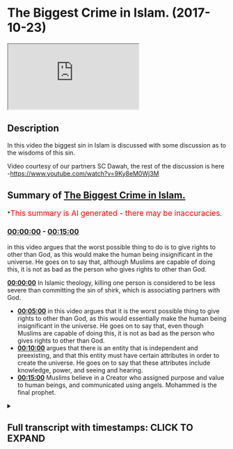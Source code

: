 # The Biggest Crime in Islam. (2017-10-23)

<iframe loading='lazy' src='https://www.youtube.com/embed/ko0eCW6Pwzs'></iframe>

## Description

In this video the biggest sin in Islam is discussed with some discussion as to the wisdoms of this sin.

Video courtesy of our partners SC Dawah, the rest of the discussion is here -https://www.youtube.com/watch?v=9Ky8eM0Wj3M

## Summary of [The Biggest Crime in Islam.](https://www.youtube.com/watch?v=ko0eCW6Pwzs)

\*<span style="color:red; font-size:125%">This summary is AI generated - there may be inaccuracies</span>.

### [00:00:00](https://www.youtube.com/watch?v=ko0eCW6Pwzs\&t=0) - [00:15:00](https://www.youtube.com/watch?v=ko0eCW6Pwzs\&t=900)

in this video argues that the worst possible thing to do is to give rights to other than God, as this would make the human being insignificant in the universe. He goes on to say that, although Muslims are capable of doing this, it is not as bad as the person who gives rights to other than God.

**[00:00:00](https://www.youtube.com/watch?v=ko0eCW6Pwzs\&t=0)** In Islamic theology, killing one person is considered to be less severe than committing the sin of shirk, which is associating partners with God.

*   **[00:05:00](https://www.youtube.com/watch?v=ko0eCW6Pwzs\&t=300)** in this video argues that it is the worst possible thing to give rights to other than God, as this would essentially make the human being insignificant in the universe. He goes on to say that, even though Muslims are capable of doing this, it is not as bad as the person who gives rights to other than God.
*   **[00:10:00](https://www.youtube.com/watch?v=ko0eCW6Pwzs\&t=600)** argues that there is an entity that is independent and preexisting, and that this entity must have certain attributes in order to create the universe. He goes on to say that these attributes include knowledge, power, and seeing and hearing.
*   **[00:15:00](https://www.youtube.com/watch?v=ko0eCW6Pwzs\&t=900)** Muslims believe in a Creator who assigned purpose and value to human beings, and communicated using angels. Mohammed is the final prophet.

<details><summary><h2>Full transcript with timestamps: CLICK TO EXPAND</h2></summary>

[0:00:00](https://youtu.be/ko0eCW6Pwzs?t=0) and I'll explain it I want to see your\
[0:00:02](https://youtu.be/ko0eCW6Pwzs?t=2) reaction okay from our perspective we\
[0:00:07](https://youtu.be/ko0eCW6Pwzs?t=7) were talking about value and we talked\
[0:00:09](https://youtu.be/ko0eCW6Pwzs?t=9) about more relativity and on atheism and\
[0:00:11](https://youtu.be/ko0eCW6Pwzs?t=11) naturalism how actually everything is\
[0:00:12](https://youtu.be/ko0eCW6Pwzs?t=12) relative and this is the this is the\
[0:00:14](https://youtu.be/ko0eCW6Pwzs?t=14) prevailing philosophical position of\
[0:00:18](https://youtu.be/ko0eCW6Pwzs?t=18) most post enlightenment post modernist\
[0:00:21](https://youtu.be/ko0eCW6Pwzs?t=21) philosophers like Nietzsche and Bertrand\
[0:00:24](https://youtu.be/ko0eCW6Pwzs?t=24) Russell and you know Jacques Derrida and\
[0:00:26](https://youtu.be/ko0eCW6Pwzs?t=26) others yeah we'll come back a little bit\
[0:00:29](https://youtu.be/ko0eCW6Pwzs?t=29) so in other words more relativity to\
[0:00:32](https://youtu.be/ko0eCW6Pwzs?t=32) suggest that you make your morality\
[0:00:33](https://youtu.be/ko0eCW6Pwzs?t=33) right you have you make your own purpose\
[0:00:35](https://youtu.be/ko0eCW6Pwzs?t=35) you make your morality with morality\
[0:00:36](https://youtu.be/ko0eCW6Pwzs?t=36) from an Islamic perspective we say that\
[0:00:40](https://youtu.be/ko0eCW6Pwzs?t=40) obviously God you know the old knowing\
[0:00:42](https://youtu.be/ko0eCW6Pwzs?t=42) feel powerful the all-wise he is the one\
[0:00:45](https://youtu.be/ko0eCW6Pwzs?t=45) who sets the standards he's the one who\
[0:00:47](https://youtu.be/ko0eCW6Pwzs?t=47) makes the morals for us the the most the\
[0:00:51](https://youtu.be/ko0eCW6Pwzs?t=51) most the worst sin the worst thing to do\
[0:00:56](https://youtu.be/ko0eCW6Pwzs?t=56) what's the murder wait what's going on\
[0:01:00](https://youtu.be/ko0eCW6Pwzs?t=60) worse than murder is this thing called\
[0:01:04](https://youtu.be/ko0eCW6Pwzs?t=64) \[ \_\_ ] and I'll tell you what it means\
[0:01:05](https://youtu.be/ko0eCW6Pwzs?t=65) shirk is the association of partners\
[0:01:08](https://youtu.be/ko0eCW6Pwzs?t=68) with God before I I want to say so I\
[0:01:11](https://youtu.be/ko0eCW6Pwzs?t=71) wanna make you a controversial statement\
[0:01:12](https://youtu.be/ko0eCW6Pwzs?t=72) first yeah I'm gonna make a\
[0:01:14](https://youtu.be/ko0eCW6Pwzs?t=74) controversial statement a ridiculous\
[0:01:15](https://youtu.be/ko0eCW6Pwzs?t=75) statement and then I'm gonna explain\
[0:01:17](https://youtu.be/ko0eCW6Pwzs?t=77) this table let's suppose that this is on\
[0:01:21](https://youtu.be/ko0eCW6Pwzs?t=81) Islamic theology yeah you come out from\
[0:01:23](https://youtu.be/ko0eCW6Pwzs?t=83) planet earth and there was this\
[0:01:25](https://youtu.be/ko0eCW6Pwzs?t=85) imaginary button yes but you're a Muslim\
[0:01:28](https://youtu.be/ko0eCW6Pwzs?t=88) so you pretend you're a Muslim is the\
[0:01:30](https://youtu.be/ko0eCW6Pwzs?t=90) imaginary button you press it the whole\
[0:01:32](https://youtu.be/ko0eCW6Pwzs?t=92) earth blows up and destroyed\
[0:01:36](https://youtu.be/ko0eCW6Pwzs?t=96) it's not a great button time right let's\
[0:01:39](https://youtu.be/ko0eCW6Pwzs?t=99) pretend that button exists you go now\
[0:01:41](https://youtu.be/ko0eCW6Pwzs?t=101) you're on the moon on Mars you go there\
[0:01:43](https://youtu.be/ko0eCW6Pwzs?t=103) button crazy button press the button\
[0:01:46](https://youtu.be/ko0eCW6Pwzs?t=106) everyone blows up you think that's the\
[0:01:49](https://youtu.be/ko0eCW6Pwzs?t=109) worst thing you can do to human beings\
[0:01:52](https://youtu.be/ko0eCW6Pwzs?t=112) and it is I mean from his own\
[0:01:53](https://youtu.be/ko0eCW6Pwzs?t=113) perspective killing one person is like\
[0:01:55](https://youtu.be/ko0eCW6Pwzs?t=115) killing the whole of humanity right it\
[0:01:57](https://youtu.be/ko0eCW6Pwzs?t=117) says in the Quran chapter 5 verse 32\
[0:01:59](https://youtu.be/ko0eCW6Pwzs?t=119) that killing one person's like killing\
[0:02:00](https://youtu.be/ko0eCW6Pwzs?t=120) the whole of humanity so killing murder\
[0:02:02](https://youtu.be/ko0eCW6Pwzs?t=122) is one of the high sins in Islam it's\
[0:02:04](https://youtu.be/ko0eCW6Pwzs?t=124) not like we don't appreciate murder we\
[0:02:06](https://youtu.be/ko0eCW6Pwzs?t=126) do appreciate it well the ridiculous\
[0:02:08](https://youtu.be/ko0eCW6Pwzs?t=128) statement I wanted to make to you as as\
[0:02:10](https://youtu.be/ko0eCW6Pwzs?t=130) follows do you know that button that you\
[0:02:13](https://youtu.be/ko0eCW6Pwzs?t=133) press in the murderer and all that stuff\
[0:02:14](https://youtu.be/ko0eCW6Pwzs?t=134) if someone had pressed that button and\
[0:02:17](https://youtu.be/ko0eCW6Pwzs?t=137) killed everyone and he was a Muslim it's\
[0:02:20](https://youtu.be/ko0eCW6Pwzs?t=140) less severe then doing this thing called\
[0:02:24](https://youtu.be/ko0eCW6Pwzs?t=144) \[ \_\_ ] it's less severe very severe very\
[0:02:28](https://youtu.be/ko0eCW6Pwzs?t=148) very severe no doubt but it's less\
[0:02:30](https://youtu.be/ko0eCW6Pwzs?t=150) severe than doing this think oh \[ \_\_ ]\
[0:02:31](https://youtu.be/ko0eCW6Pwzs?t=151) what is \[ \_\_ ] then the question I mean\
[0:02:35](https://youtu.be/ko0eCW6Pwzs?t=155) why should what is what is this thing\
[0:02:38](https://youtu.be/ko0eCW6Pwzs?t=158) that you're so gay you press that button\
[0:02:40](https://youtu.be/ko0eCW6Pwzs?t=160) what is it ok I'll tell you \[ \_\_ ]\
[0:02:47](https://youtu.be/ko0eCW6Pwzs?t=167) is when you give the rights we believe\
[0:02:49](https://youtu.be/ko0eCW6Pwzs?t=169) in God God the creator of the University\
[0:02:51](https://youtu.be/ko0eCW6Pwzs?t=171) their heavens and earth everything em\
[0:02:53](https://youtu.be/ko0eCW6Pwzs?t=173) they maintain at the sustaining cetera\
[0:02:56](https://youtu.be/ko0eCW6Pwzs?t=176) shift is when you give the rights of God\
[0:02:59](https://youtu.be/ko0eCW6Pwzs?t=179) to other god that's basically what are\
[0:03:02](https://youtu.be/ko0eCW6Pwzs?t=182) the rights of God the rights of God from\
[0:03:04](https://youtu.be/ko0eCW6Pwzs?t=184) the Islamic perspective are as follows\
[0:03:07](https://youtu.be/ko0eCW6Pwzs?t=187) first and foremost the attributes of God\
[0:03:09](https://youtu.be/ko0eCW6Pwzs?t=189) is as we know is all powerful all strong\
[0:03:12](https://youtu.be/ko0eCW6Pwzs?t=192) all-knowing etc I'll come to that I'll\
[0:03:19](https://youtu.be/ko0eCW6Pwzs?t=199) come to that can we can we put that into\
[0:03:21](https://youtu.be/ko0eCW6Pwzs?t=201) a locker a footnote yeah all right\
[0:03:23](https://youtu.be/ko0eCW6Pwzs?t=203) how can how is a good question I'll put\
[0:03:25](https://youtu.be/ko0eCW6Pwzs?t=205) that so footnote please remind me of it\
[0:03:28](https://youtu.be/ko0eCW6Pwzs?t=208) but let's presuppose he is all these\
[0:03:30](https://youtu.be/ko0eCW6Pwzs?t=210) things he's all-knowing all-powerful all\
[0:03:33](https://youtu.be/ko0eCW6Pwzs?t=213) everything yeah well powerful all loving\
[0:03:35](https://youtu.be/ko0eCW6Pwzs?t=215) all merciful most merciful except rap\
[0:03:38](https://youtu.be/ko0eCW6Pwzs?t=218) not what everything yes sir we have an\
[0:03:41](https://youtu.be/ko0eCW6Pwzs?t=221) exaggeration one of those things that\
[0:03:42](https://youtu.be/ko0eCW6Pwzs?t=222) just said most merciful most powerful\
[0:03:45](https://youtu.be/ko0eCW6Pwzs?t=225) most wise etc yeah now yeah omnipotent\
[0:03:50](https://youtu.be/ko0eCW6Pwzs?t=230) is all-powerful really yeah I'm Liberty\
[0:03:52](https://youtu.be/ko0eCW6Pwzs?t=232) means all-powerful okay omni-benevolent\
[0:03:55](https://youtu.be/ko0eCW6Pwzs?t=235) whatever okay the question would be this\
[0:03:59](https://youtu.be/ko0eCW6Pwzs?t=239) and I want you to remember that question\
[0:04:02](https://youtu.be/ko0eCW6Pwzs?t=242) I asked you before what makes the\
[0:04:04](https://youtu.be/ko0eCW6Pwzs?t=244) difference between a tree and a human\
[0:04:06](https://youtu.be/ko0eCW6Pwzs?t=246) being so why is it that if I cut down\
[0:04:07](https://youtu.be/ko0eCW6Pwzs?t=247) the tree now most of humanity would say\
[0:04:09](https://youtu.be/ko0eCW6Pwzs?t=249) that that's less of a crime than cutting\
[0:04:11](https://youtu.be/ko0eCW6Pwzs?t=251) a human being into two the reason why\
[0:04:14](https://youtu.be/ko0eCW6Pwzs?t=254) your subjective reasoning which I didn't\
[0:04:15](https://youtu.be/ko0eCW6Pwzs?t=255) disagree with yeah I agreed with it\
[0:04:17](https://youtu.be/ko0eCW6Pwzs?t=257) completely was that the tree has the\
[0:04:19](https://youtu.be/ko0eCW6Pwzs?t=259) intrinsic values yeah that that tree has\
[0:04:23](https://youtu.be/ko0eCW6Pwzs?t=263) are less superior than the intrinsic\
[0:04:26](https://youtu.be/ko0eCW6Pwzs?t=266) value that the human being has the human\
[0:04:28](https://youtu.be/ko0eCW6Pwzs?t=268) being has a higher level of attributes\
[0:04:32](https://youtu.be/ko0eCW6Pwzs?t=272) or the character and the character of\
[0:04:33](https://youtu.be/ko0eCW6Pwzs?t=273) the human being are superior to the tree\
[0:04:36](https://youtu.be/ko0eCW6Pwzs?t=276) therefore the human being has been\
[0:04:37](https://youtu.be/ko0eCW6Pwzs?t=277) allotted assigned more value by other\
[0:04:41](https://youtu.be/ko0eCW6Pwzs?t=281) human beings and is therefore more\
[0:04:42](https://youtu.be/ko0eCW6Pwzs?t=282) important than the tree okay we say the\
[0:04:46](https://youtu.be/ko0eCW6Pwzs?t=286) following\
[0:04:49](https://youtu.be/ko0eCW6Pwzs?t=289) what of what of an entity that has a\
[0:04:53](https://youtu.be/ko0eCW6Pwzs?t=293) value that cannot have a value higher\
[0:04:57](https://youtu.be/ko0eCW6Pwzs?t=297) than it let me say that one more time\
[0:05:00](https://youtu.be/ko0eCW6Pwzs?t=300) what off what of an entity that has a\
[0:05:04](https://youtu.be/ko0eCW6Pwzs?t=304) value that basically I'm not going to\
[0:05:08](https://youtu.be/ko0eCW6Pwzs?t=308) use the word unlimited or an infinite\
[0:05:10](https://youtu.be/ko0eCW6Pwzs?t=310) but can they cannot be a higher value\
[0:05:12](https://youtu.be/ko0eCW6Pwzs?t=312) than it yeah I say the only possible\
[0:05:18](https://youtu.be/ko0eCW6Pwzs?t=318) relationship and this is the Islamic\
[0:05:20](https://youtu.be/ko0eCW6Pwzs?t=320) thesis the only possible relationship\
[0:05:23](https://youtu.be/ko0eCW6Pwzs?t=323) you can have with that particular entity\
[0:05:25](https://youtu.be/ko0eCW6Pwzs?t=325) is one of ultimate obedience ultimate\
[0:05:29](https://youtu.be/ko0eCW6Pwzs?t=329) love ultimate love and ultimate fear let\
[0:05:35](https://youtu.be/ko0eCW6Pwzs?t=335) me say that one more time\
[0:05:39](https://youtu.be/ko0eCW6Pwzs?t=339) nothing is exactly exactly not only\
[0:05:46](https://youtu.be/ko0eCW6Pwzs?t=346) power we said knowledge and wisdom so\
[0:05:48](https://youtu.be/ko0eCW6Pwzs?t=348) all of your attributes that you have as\
[0:05:51](https://youtu.be/ko0eCW6Pwzs?t=351) I'm sure you are I knew as well very\
[0:05:53](https://youtu.be/ko0eCW6Pwzs?t=353) intelligent people right very clever\
[0:05:55](https://youtu.be/ko0eCW6Pwzs?t=355) people etc all of those all those\
[0:05:59](https://youtu.be/ko0eCW6Pwzs?t=359) characteristics that you have now\
[0:06:01](https://youtu.be/ko0eCW6Pwzs?t=361) basically imagine that those\
[0:06:02](https://youtu.be/ko0eCW6Pwzs?t=362) characteristics were that you can't get\
[0:06:05](https://youtu.be/ko0eCW6Pwzs?t=365) higher than them basically that you are\
[0:06:06](https://youtu.be/ko0eCW6Pwzs?t=366) the most powerful there's no one can\
[0:06:07](https://youtu.be/ko0eCW6Pwzs?t=367) touch you no one can beat you no one can\
[0:06:09](https://youtu.be/ko0eCW6Pwzs?t=369) no one knows more than you you know if\
[0:06:11](https://youtu.be/ko0eCW6Pwzs?t=371) you bring all of human beings not forget\
[0:06:13](https://youtu.be/ko0eCW6Pwzs?t=373) about this because sorry I'm going to\
[0:06:14](https://youtu.be/ko0eCW6Pwzs?t=374) throw it at all of human beings forget\
[0:06:16](https://youtu.be/ko0eCW6Pwzs?t=376) us we can score all of the human beings\
[0:06:18](https://youtu.be/ko0eCW6Pwzs?t=378) in the whole world we put them together\
[0:06:19](https://youtu.be/ko0eCW6Pwzs?t=379) and we have some kind of apparatus we\
[0:06:21](https://youtu.be/ko0eCW6Pwzs?t=381) have some kind of mechanism we have some\
[0:06:23](https://youtu.be/ko0eCW6Pwzs?t=383) kind of way of putting all those human\
[0:06:24](https://youtu.be/ko0eCW6Pwzs?t=384) beings intelligence together and\
[0:06:27](https://youtu.be/ko0eCW6Pwzs?t=387) aggregating all those are intelligent\
[0:06:29](https://youtu.be/ko0eCW6Pwzs?t=389) into one thumb yeah we all of those\
[0:06:33](https://youtu.be/ko0eCW6Pwzs?t=393) human beings would yet know would be\
[0:06:35](https://youtu.be/ko0eCW6Pwzs?t=395) closer to knowing nothing and then there\
[0:06:37](https://youtu.be/ko0eCW6Pwzs?t=397) would be no to knowing everything can\
[0:06:39](https://youtu.be/ko0eCW6Pwzs?t=399) you imagine the level of ignorance we\
[0:06:40](https://youtu.be/ko0eCW6Pwzs?t=400) have can you imagine the level of\
[0:06:43](https://youtu.be/ko0eCW6Pwzs?t=403) ignorance we have we are ignorant there\
[0:06:45](https://youtu.be/ko0eCW6Pwzs?t=405) are there's too much going on the\
[0:06:46](https://youtu.be/ko0eCW6Pwzs?t=406) universe they're literally 2/3 of the\
[0:06:48](https://youtu.be/ko0eCW6Pwzs?t=408) undersea that we have not explored yeah\
[0:06:52](https://youtu.be/ko0eCW6Pwzs?t=412) and this is planet Earth imagine the\
[0:06:54](https://youtu.be/ko0eCW6Pwzs?t=414) universe right that's human being I\
[0:06:58](https://youtu.be/ko0eCW6Pwzs?t=418) imagine an entity that has all knowledge\
[0:07:00](https://youtu.be/ko0eCW6Pwzs?t=420) he can hear all he's all seeing that is\
[0:07:04](https://youtu.be/ko0eCW6Pwzs?t=424) an entity we're saying is untouchable in\
[0:07:07](https://youtu.be/ko0eCW6Pwzs?t=427) that sense and that figurative sense of\
[0:07:09](https://youtu.be/ko0eCW6Pwzs?t=429) course yeah we're saying is that the\
[0:07:12](https://youtu.be/ko0eCW6Pwzs?t=432) only possible relationship you can have\
[0:07:14](https://youtu.be/ko0eCW6Pwzs?t=434) with such an entity is one whereby\
[0:07:16](https://youtu.be/ko0eCW6Pwzs?t=436) you're submissive to that entity you\
[0:07:18](https://youtu.be/ko0eCW6Pwzs?t=438) cannot have another that is the most\
[0:07:20](https://youtu.be/ko0eCW6Pwzs?t=440) that is the most appropriate in terms of\
[0:07:22](https://youtu.be/ko0eCW6Pwzs?t=442) a pro proceed that is the most\
[0:07:23](https://youtu.be/ko0eCW6Pwzs?t=443) appropriate relationship you can have\
[0:07:25](https://youtu.be/ko0eCW6Pwzs?t=445) with an entity in the same way as you\
[0:07:29](https://youtu.be/ko0eCW6Pwzs?t=449) would find killing that child an\
[0:07:33](https://youtu.be/ko0eCW6Pwzs?t=453) egregious transgression of the human\
[0:07:38](https://youtu.be/ko0eCW6Pwzs?t=458) rights of that child the case because of\
[0:07:43](https://youtu.be/ko0eCW6Pwzs?t=463) the intrinsic characteristics of that\
[0:07:45](https://youtu.be/ko0eCW6Pwzs?t=465) child\
[0:07:46](https://youtu.be/ko0eCW6Pwzs?t=466) we say is the same reason why should\
[0:07:49](https://youtu.be/ko0eCW6Pwzs?t=469) association of partners of God is the\
[0:07:53](https://youtu.be/ko0eCW6Pwzs?t=473) most egregious transgression or crime\
[0:07:57](https://youtu.be/ko0eCW6Pwzs?t=477) that anyone can make on anything in\
[0:08:00](https://youtu.be/ko0eCW6Pwzs?t=480) other words just like the child has\
[0:08:01](https://youtu.be/ko0eCW6Pwzs?t=481) rights the Creator the Creator has\
[0:08:03](https://youtu.be/ko0eCW6Pwzs?t=483) rights yeah so once someone realigns the\
[0:08:10](https://youtu.be/ko0eCW6Pwzs?t=490) appropriate relationship they should be\
[0:08:11](https://youtu.be/ko0eCW6Pwzs?t=491) having with the creator and they realign\
[0:08:14](https://youtu.be/ko0eCW6Pwzs?t=494) it to the creation we say that that is\
[0:08:16](https://youtu.be/ko0eCW6Pwzs?t=496) the worst possible realignment\
[0:08:23](https://youtu.be/ko0eCW6Pwzs?t=503) billions and billions of years time we\
[0:08:25](https://youtu.be/ko0eCW6Pwzs?t=505) have literally seen everything done\
[0:08:27](https://youtu.be/ko0eCW6Pwzs?t=507) everything whatsoever there's no illness\
[0:08:30](https://youtu.be/ko0eCW6Pwzs?t=510) there's no human beings are perfect we\
[0:08:33](https://youtu.be/ko0eCW6Pwzs?t=513) know everything let's see that\
[0:08:36](https://youtu.be/ko0eCW6Pwzs?t=516) what happens that we have all the\
[0:08:38](https://youtu.be/ko0eCW6Pwzs?t=518) knowledge in this why should we strive\
[0:08:41](https://youtu.be/ko0eCW6Pwzs?t=521) to get there what I'm saying to you is\
[0:08:44](https://youtu.be/ko0eCW6Pwzs?t=524) this that entity if we presupposes its\
[0:08:48](https://youtu.be/ko0eCW6Pwzs?t=528) existence is a it doesn't have an end\
[0:08:50](https://youtu.be/ko0eCW6Pwzs?t=530) right continues and we're saying that\
[0:08:53](https://youtu.be/ko0eCW6Pwzs?t=533) human being will never reach a point\
[0:08:55](https://youtu.be/ko0eCW6Pwzs?t=535) where knows everything by virtue of its\
[0:08:57](https://youtu.be/ko0eCW6Pwzs?t=537) insignificance on the universe this\
[0:09:00](https://youtu.be/ko0eCW6Pwzs?t=540) placement on the universal insignificant\
[0:09:02](https://youtu.be/ko0eCW6Pwzs?t=542) placement we will never be able to\
[0:09:04](https://youtu.be/ko0eCW6Pwzs?t=544) encompass all that which is around us\
[0:09:06](https://youtu.be/ko0eCW6Pwzs?t=546) for that reason we say that look when\
[0:09:11](https://youtu.be/ko0eCW6Pwzs?t=551) we're talking about that appropriate\
[0:09:13](https://youtu.be/ko0eCW6Pwzs?t=553) relationship now we'll go back to our\
[0:09:15](https://youtu.be/ko0eCW6Pwzs?t=555) analogy the ridiculous thing that we\
[0:09:17](https://youtu.be/ko0eCW6Pwzs?t=557) said that I know in secular the secular\
[0:09:18](https://youtu.be/ko0eCW6Pwzs?t=558) is it sounds like the most ridiculous\
[0:09:20](https://youtu.be/ko0eCW6Pwzs?t=560) thing you can ever say not killing one\
[0:09:23](https://youtu.be/ko0eCW6Pwzs?t=563) child killing all the children not\
[0:09:24](https://youtu.be/ko0eCW6Pwzs?t=564) killing one human killing all the humans\
[0:09:26](https://youtu.be/ko0eCW6Pwzs?t=566) press a button you litter on Mars press\
[0:09:28](https://youtu.be/ko0eCW6Pwzs?t=568) one button every human being blows up\
[0:09:30](https://youtu.be/ko0eCW6Pwzs?t=570) the whole planet Earth is is blown to\
[0:09:32](https://youtu.be/ko0eCW6Pwzs?t=572) smithereens yet we're saying for Muslims\
[0:09:36](https://youtu.be/ko0eCW6Pwzs?t=576) to do that it's one of the worst things\
[0:09:38](https://youtu.be/ko0eCW6Pwzs?t=578) you can possibly do right you know go to\
[0:09:40](https://youtu.be/ko0eCW6Pwzs?t=580) hell you know how dare you yeah well\
[0:09:44](https://youtu.be/ko0eCW6Pwzs?t=584) that is not as bad as the person giving\
[0:09:47](https://youtu.be/ko0eCW6Pwzs?t=587) the rights of God to other than good why\
[0:09:51](https://youtu.be/ko0eCW6Pwzs?t=591) now you might say what the hell are you\
[0:09:53](https://youtu.be/ko0eCW6Pwzs?t=593) talking about my friend what the hell\
[0:09:54](https://youtu.be/ko0eCW6Pwzs?t=594) are you saying the reason why is because\
[0:09:58](https://youtu.be/ko0eCW6Pwzs?t=598) the aggregate value of all of those\
[0:10:02](https://youtu.be/ko0eCW6Pwzs?t=602) human beings on that planet earth as we\
[0:10:04](https://youtu.be/ko0eCW6Pwzs?t=604) talked about value assignment this was a\
[0:10:06](https://youtu.be/ko0eCW6Pwzs?t=606) big theme of what we were talking myself\
[0:10:07](https://youtu.be/ko0eCW6Pwzs?t=607) the aggregate value of all those human\
[0:10:09](https://youtu.be/ko0eCW6Pwzs?t=609) beings combined on that planet Earth\
[0:10:11](https://youtu.be/ko0eCW6Pwzs?t=611) doesn't even amount to a drop in the\
[0:10:14](https://youtu.be/ko0eCW6Pwzs?t=614) ocean compared to the value of God\
[0:10:15](https://youtu.be/ko0eCW6Pwzs?t=615) therefore when we talk about God's value\
[0:10:19](https://youtu.be/ko0eCW6Pwzs?t=619) in a pro proceeded when it comes to the\
[0:10:21](https://youtu.be/ko0eCW6Pwzs?t=621) rights of God has a more severe\
[0:10:24](https://youtu.be/ko0eCW6Pwzs?t=624) implication as a deeper consequence has\
[0:10:29](https://youtu.be/ko0eCW6Pwzs?t=629) a higher ramification for that reason we\
[0:10:31](https://youtu.be/ko0eCW6Pwzs?t=631) say this\
[0:10:34](https://youtu.be/ko0eCW6Pwzs?t=634) we say that the most appropriate\
[0:10:37](https://youtu.be/ko0eCW6Pwzs?t=637) relationship to have with an entity that\
[0:10:39](https://youtu.be/ko0eCW6Pwzs?t=639) is all-powerful all-knowing we're\
[0:10:41](https://youtu.be/ko0eCW6Pwzs?t=641) hearing etc is that relationship of\
[0:10:43](https://youtu.be/ko0eCW6Pwzs?t=643) submission that's what Islam actually\
[0:10:45](https://youtu.be/ko0eCW6Pwzs?t=645) means Aslam is submission to one God and\
[0:10:49](https://youtu.be/ko0eCW6Pwzs?t=649) the biggest crime of humankind is to\
[0:10:52](https://youtu.be/ko0eCW6Pwzs?t=652) misappropriate that relationship and to\
[0:10:55](https://youtu.be/ko0eCW6Pwzs?t=655) assign the rights of God to other than\
[0:10:58](https://youtu.be/ko0eCW6Pwzs?t=658) God that's the biggest crime that's from\
[0:11:00](https://youtu.be/ko0eCW6Pwzs?t=660) my perspective the clearest thing I can\
[0:11:03](https://youtu.be/ko0eCW6Pwzs?t=663) say about the Islamic thesis did you get\
[0:11:06](https://youtu.be/ko0eCW6Pwzs?t=666) that now let's bring out the footnote\
[0:11:08](https://youtu.be/ko0eCW6Pwzs?t=668) you were saying how do we know that God\
[0:11:09](https://youtu.be/ko0eCW6Pwzs?t=669) is all-powerful or knowing or here in\
[0:11:11](https://youtu.be/ko0eCW6Pwzs?t=671) the essential how do we know that I say\
[0:11:13](https://youtu.be/ko0eCW6Pwzs?t=673) this let's go back to the dependency\
[0:11:15](https://youtu.be/ko0eCW6Pwzs?t=675) because we were talking about and their\
[0:11:17](https://youtu.be/ko0eCW6Pwzs?t=677) baby on the incubator\
[0:11:18](https://youtu.be/ko0eCW6Pwzs?t=678) we're talking about as well you've been\
[0:11:20](https://youtu.be/ko0eCW6Pwzs?t=680) being on a life machine right one theme\
[0:11:24](https://youtu.be/ko0eCW6Pwzs?t=684) that will always come back to when we're\
[0:11:27](https://youtu.be/ko0eCW6Pwzs?t=687) talking about these issues is\
[0:11:28](https://youtu.be/ko0eCW6Pwzs?t=688) contingency is dependency contingency is\
[0:11:30](https://youtu.be/ko0eCW6Pwzs?t=690) the penances right I say the following\
[0:11:35](https://youtu.be/ko0eCW6Pwzs?t=695) in the realm that we live in\
[0:11:37](https://youtu.be/ko0eCW6Pwzs?t=697) everything is contingent everything is\
[0:11:41](https://youtu.be/ko0eCW6Pwzs?t=701) dependent in the realm that we live in\
[0:11:44](https://youtu.be/ko0eCW6Pwzs?t=704) everything is dependent in the universe\
[0:11:47](https://youtu.be/ko0eCW6Pwzs?t=707) everything is dependent something is\
[0:11:49](https://youtu.be/ko0eCW6Pwzs?t=709) dependent upon something else\
[0:11:51](https://youtu.be/ko0eCW6Pwzs?t=711) give me an example of something other\
[0:11:52](https://youtu.be/ko0eCW6Pwzs?t=712) than that give me an example of one into\
[0:11:54](https://youtu.be/ko0eCW6Pwzs?t=714) the independent entity that lives within\
[0:11:57](https://youtu.be/ko0eCW6Pwzs?t=717) the universe and is with us now that we\
[0:11:59](https://youtu.be/ko0eCW6Pwzs?t=719) can point the finger at empirically\
[0:12:01](https://youtu.be/ko0eCW6Pwzs?t=721) Cianci there's nothing right everything\
[0:12:04](https://youtu.be/ko0eCW6Pwzs?t=724) in the universe is dependent upon\
[0:12:05](https://youtu.be/ko0eCW6Pwzs?t=725) something else the universe therefore\
[0:12:08](https://youtu.be/ko0eCW6Pwzs?t=728) and before I'm accused by some atheist\
[0:12:13](https://youtu.be/ko0eCW6Pwzs?t=733) of or someone of committing the value of\
[0:12:17](https://youtu.be/ko0eCW6Pwzs?t=737) composition because there is a fallacy\
[0:12:19](https://youtu.be/ko0eCW6Pwzs?t=739) called the valley of composition this is\
[0:12:20](https://youtu.be/ko0eCW6Pwzs?t=740) not this is not reasoning by composition\
[0:12:23](https://youtu.be/ko0eCW6Pwzs?t=743) this is an inductive type argument\
[0:12:26](https://youtu.be/ko0eCW6Pwzs?t=746) actually if you think about I'm looking\
[0:12:27](https://youtu.be/ko0eCW6Pwzs?t=747) at things that I can empirically see so\
[0:12:29](https://youtu.be/ko0eCW6Pwzs?t=749) this inductive reasoning I'm saying that\
[0:12:31](https://youtu.be/ko0eCW6Pwzs?t=751) here\
[0:12:33](https://youtu.be/ko0eCW6Pwzs?t=753) the universe itself must be dependent\
[0:12:36](https://youtu.be/ko0eCW6Pwzs?t=756) especially if you presuppose a beginning\
[0:12:37](https://youtu.be/ko0eCW6Pwzs?t=757) to the universe which is the prevailing\
[0:12:39](https://youtu.be/ko0eCW6Pwzs?t=759) theory in science okay if that is the\
[0:12:42](https://youtu.be/ko0eCW6Pwzs?t=762) case what is it dependent on that's the\
[0:12:46](https://youtu.be/ko0eCW6Pwzs?t=766) question and you continue going\
[0:12:47](https://youtu.be/ko0eCW6Pwzs?t=767) backwards so it's depended upon\
[0:12:49](https://youtu.be/ko0eCW6Pwzs?t=769) something else which is dependent it\
[0:12:51](https://youtu.be/ko0eCW6Pwzs?t=771) needs and it needs it requires a\
[0:12:54](https://youtu.be/ko0eCW6Pwzs?t=774) independent entity to say all of it\
[0:12:57](https://youtu.be/ko0eCW6Pwzs?t=777) that's what it requires forget about the\
[0:13:04](https://youtu.be/ko0eCW6Pwzs?t=784) world Allah Allah Arabic just means yeah\
[0:13:06](https://youtu.be/ko0eCW6Pwzs?t=786) just means that good\
[0:13:07](https://youtu.be/ko0eCW6Pwzs?t=787) that's what literally Allah just means\
[0:13:09](https://youtu.be/ko0eCW6Pwzs?t=789) that God it's just an Arabic word we\
[0:13:11](https://youtu.be/ko0eCW6Pwzs?t=791) Christians cool God Allah in Arabic\
[0:13:14](https://youtu.be/ko0eCW6Pwzs?t=794) Christian Arabs they cook God Allah Eli\
[0:13:17](https://youtu.be/ko0eCW6Pwzs?t=797) is very close to Allah Eli Eli Lema\
[0:13:19](https://youtu.be/ko0eCW6Pwzs?t=799) sabachthani my father's in the Bible you\
[0:13:22](https://youtu.be/ko0eCW6Pwzs?t=802) know God God why have you forsaken me\
[0:13:23](https://youtu.be/ko0eCW6Pwzs?t=803) Eli I let myself in aramaic eli the our\
[0:13:26](https://youtu.be/ko0eCW6Pwzs?t=806) make eli is very similar to the word\
[0:13:28](https://youtu.be/ko0eCW6Pwzs?t=808) allah now the point is this we're saying\
[0:13:34](https://youtu.be/ko0eCW6Pwzs?t=814) that there's an entity that came before\
[0:13:36](https://youtu.be/ko0eCW6Pwzs?t=816) the universe which is independent we\
[0:13:40](https://youtu.be/ko0eCW6Pwzs?t=820) asked ourselves what other attributes\
[0:13:41](https://youtu.be/ko0eCW6Pwzs?t=821) must this entity have had in order to\
[0:13:45](https://youtu.be/ko0eCW6Pwzs?t=825) bring rise to the universe to cause the\
[0:13:46](https://youtu.be/ko0eCW6Pwzs?t=826) universe unless someone says i don't\
[0:13:49](https://youtu.be/ko0eCW6Pwzs?t=829) believe in causation which is something\
[0:13:51](https://youtu.be/ko0eCW6Pwzs?t=831) some people say they throw all of the\
[0:13:53](https://youtu.be/ko0eCW6Pwzs?t=833) laws of logic out the window I'm beloved\
[0:13:54](https://youtu.be/ko0eCW6Pwzs?t=834) code that you find even if you don't\
[0:13:56](https://youtu.be/ko0eCW6Pwzs?t=836) believe in causation what must this\
[0:13:58](https://youtu.be/ko0eCW6Pwzs?t=838) entity have had in order to allow\
[0:14:00](https://youtu.be/ko0eCW6Pwzs?t=840) foreign for another entity which that is\
[0:14:03](https://youtu.be/ko0eCW6Pwzs?t=843) dependent upon this entity to exist they\
[0:14:07](https://youtu.be/ko0eCW6Pwzs?t=847) must have had knowledge no when you look\
[0:14:09](https://youtu.be/ko0eCW6Pwzs?t=849) at the fine-tuning of the universe and\
[0:14:12](https://youtu.be/ko0eCW6Pwzs?t=852) you look at all of the constants being\
[0:14:14](https://youtu.be/ko0eCW6Pwzs?t=854) completely finely tuned all of these\
[0:14:16](https://youtu.be/ko0eCW6Pwzs?t=856) things must require knowledge it must\
[0:14:20](https://youtu.be/ko0eCW6Pwzs?t=860) have had power no it must have high\
[0:14:22](https://youtu.be/ko0eCW6Pwzs?t=862) power because within our power\
[0:14:24](https://youtu.be/ko0eCW6Pwzs?t=864) it couldn't be interdependent it\
[0:14:26](https://youtu.be/ko0eCW6Pwzs?t=866) couldn't be independent or\
[0:14:27](https://youtu.be/ko0eCW6Pwzs?t=867) it must have had a seeing ability and\
[0:14:30](https://youtu.be/ko0eCW6Pwzs?t=870) hearing ability no because how could it\
[0:14:32](https://youtu.be/ko0eCW6Pwzs?t=872) visualize how could it sketch the plan\
[0:14:34](https://youtu.be/ko0eCW6Pwzs?t=874) as it were and bring it to existence so\
[0:14:37](https://youtu.be/ko0eCW6Pwzs?t=877) the things that we would were talking\
[0:14:39](https://youtu.be/ko0eCW6Pwzs?t=879) about the attributes of God are actually\
[0:14:41](https://youtu.be/ko0eCW6Pwzs?t=881) logically reasoned they're not illogical\
[0:14:44](https://youtu.be/ko0eCW6Pwzs?t=884) they are logically reasoned let me tell\
[0:14:46](https://youtu.be/ko0eCW6Pwzs?t=886) you something let me tell you something\
[0:14:48](https://youtu.be/ko0eCW6Pwzs?t=888) let me ask you something imagine now we\
[0:14:54](https://youtu.be/ko0eCW6Pwzs?t=894) walk in speaker's corner I'm being a\
[0:14:55](https://youtu.be/ko0eCW6Pwzs?t=895) hundred percent serious I'll be the\
[0:14:56](https://youtu.be/ko0eCW6Pwzs?t=896) hundred percent serious we're walking in\
[0:14:59](https://youtu.be/ko0eCW6Pwzs?t=899) a speaker's corner and we see a bowl\
[0:15:03](https://youtu.be/ko0eCW6Pwzs?t=903) hey Manawa what do we see we see a bowl\
[0:15:06](https://youtu.be/ko0eCW6Pwzs?t=906) a large bowl hovering okay hovering is\
[0:15:11](https://youtu.be/ko0eCW6Pwzs?t=911) in the middle here of speakers gone up\
[0:15:12](https://youtu.be/ko0eCW6Pwzs?t=912) with it a ball hovering would I say\
[0:15:18](https://youtu.be/ko0eCW6Pwzs?t=918) where did that ball come from what are\
[0:15:20](https://youtu.be/ko0eCW6Pwzs?t=920) you gonna say no idea is fine it's good\
[0:15:24](https://youtu.be/ko0eCW6Pwzs?t=924) fair enough\
[0:15:26](https://youtu.be/ko0eCW6Pwzs?t=926) what are you gonna say you know that\
[0:15:30](https://youtu.be/ko0eCW6Pwzs?t=930) ball came from nothing would you say\
[0:15:34](https://youtu.be/ko0eCW6Pwzs?t=934) that that ball came from nothing you\
[0:15:36](https://youtu.be/ko0eCW6Pwzs?t=936) never say that because we know that\
[0:15:38](https://youtu.be/ko0eCW6Pwzs?t=938) something cannot come from nothing okay\
[0:15:42](https://youtu.be/ko0eCW6Pwzs?t=942) good\
[0:15:43](https://youtu.be/ko0eCW6Pwzs?t=943) are we going to say that there are an\
[0:15:45](https://youtu.be/ko0eCW6Pwzs?t=945) infinite amount of balls and this is\
[0:15:47](https://youtu.be/ko0eCW6Pwzs?t=947) just one of them then that sound like a\
[0:15:50](https://youtu.be/ko0eCW6Pwzs?t=950) reasonable conclusion there's an\
[0:15:52](https://youtu.be/ko0eCW6Pwzs?t=952) infinite amount of balls and it's just\
[0:15:53](https://youtu.be/ko0eCW6Pwzs?t=953) one of them maybe you say no you know if\
[0:15:58](https://youtu.be/ko0eCW6Pwzs?t=958) I said listen the ball created itself\
[0:16:03](https://youtu.be/ko0eCW6Pwzs?t=963) you're gonna say it's not possible\
[0:16:04](https://youtu.be/ko0eCW6Pwzs?t=964) because you can't exist and not exist at\
[0:16:06](https://youtu.be/ko0eCW6Pwzs?t=966) the same time so you'd say about the\
[0:16:10](https://youtu.be/ko0eCW6Pwzs?t=970) board at the poll hello creator of some\
[0:16:11](https://youtu.be/ko0eCW6Pwzs?t=971) source an intelligent creator of some\
[0:16:14](https://youtu.be/ko0eCW6Pwzs?t=974) sorts does that sound like the most\
[0:16:16](https://youtu.be/ko0eCW6Pwzs?t=976) reasonable conclusion it does doesn't it\
[0:16:19](https://youtu.be/ko0eCW6Pwzs?t=979) let me tell you something today that\
[0:16:22](https://youtu.be/ko0eCW6Pwzs?t=982) board is the universe the universe that\
[0:16:24](https://youtu.be/ko0eCW6Pwzs?t=984) we live in is literally an expanding\
[0:16:26](https://youtu.be/ko0eCW6Pwzs?t=986) ball in space can you imagine the\
[0:16:30](https://youtu.be/ko0eCW6Pwzs?t=990) universe we live in now is an expanding\
[0:16:32](https://youtu.be/ko0eCW6Pwzs?t=992) ball in space the same options apply the\
[0:16:37](https://youtu.be/ko0eCW6Pwzs?t=997) same exact the same exact options apply\
[0:16:41](https://youtu.be/ko0eCW6Pwzs?t=1001) so we say the ball of the universe which\
[0:16:44](https://youtu.be/ko0eCW6Pwzs?t=1004) is expanding must have had a creator\
[0:16:48](https://youtu.be/ko0eCW6Pwzs?t=1008) must have had an intelligent force\
[0:16:50](https://youtu.be/ko0eCW6Pwzs?t=1010) behind it we call that intelligent force\
[0:16:52](https://youtu.be/ko0eCW6Pwzs?t=1012) Allah we do yeah we don't say it's\
[0:16:55](https://youtu.be/ko0eCW6Pwzs?t=1015) three-in-one entity we call it just is\
[0:16:56](https://youtu.be/ko0eCW6Pwzs?t=1016) one entity that created that does that\
[0:16:58](https://youtu.be/ko0eCW6Pwzs?t=1018) make sense\
[0:16:59](https://youtu.be/ko0eCW6Pwzs?t=1019) okay now the creator of that ball\
[0:17:04](https://youtu.be/ko0eCW6Pwzs?t=1024) assigned purpose for everything inside\
[0:17:06](https://youtu.be/ko0eCW6Pwzs?t=1026) of that ball all right and human beings\
[0:17:09](https://youtu.be/ko0eCW6Pwzs?t=1029) which he also created the assigned\
[0:17:11](https://youtu.be/ko0eCW6Pwzs?t=1031) purpose and gave them value and he also\
[0:17:15](https://youtu.be/ko0eCW6Pwzs?t=1035) gave the human being an ability to\
[0:17:17](https://youtu.be/ko0eCW6Pwzs?t=1037) recognize the ball to recognize him so\
[0:17:20](https://youtu.be/ko0eCW6Pwzs?t=1040) another world yeah an ability to\
[0:17:23](https://youtu.be/ko0eCW6Pwzs?t=1043) recognize him\
[0:17:26](https://youtu.be/ko0eCW6Pwzs?t=1046) then he reminded the human being he\
[0:17:30](https://youtu.be/ko0eCW6Pwzs?t=1050) reminded the human being using human\
[0:17:32](https://youtu.be/ko0eCW6Pwzs?t=1052) beings other human beings sending a\
[0:17:34](https://youtu.be/ko0eCW6Pwzs?t=1054) medium which we call an angel\
[0:17:37](https://youtu.be/ko0eCW6Pwzs?t=1057) wait a minute it's in this fairy tale\
[0:17:38](https://youtu.be/ko0eCW6Pwzs?t=1058) this mythology talking about angels now\
[0:17:41](https://youtu.be/ko0eCW6Pwzs?t=1061) my friend no no hold on yes it's a\
[0:17:45](https://youtu.be/ko0eCW6Pwzs?t=1065) metaphysical reality and angels a\
[0:17:47](https://youtu.be/ko0eCW6Pwzs?t=1067) metaphysical reality I believe is a\
[0:17:48](https://youtu.be/ko0eCW6Pwzs?t=1068) metaphysical construct religious\
[0:17:49](https://youtu.be/ko0eCW6Pwzs?t=1069) construct which we can't see your touch\
[0:17:51](https://youtu.be/ko0eCW6Pwzs?t=1071) over here but just because you can't see\
[0:17:53](https://youtu.be/ko0eCW6Pwzs?t=1073) something secular is once again when\
[0:17:55](https://youtu.be/ko0eCW6Pwzs?t=1075) they hear the words angel I know how it\
[0:17:57](https://youtu.be/ko0eCW6Pwzs?t=1077) feels\
[0:17:57](https://youtu.be/ko0eCW6Pwzs?t=1077) yeah when you hear the word angels or\
[0:17:59](https://youtu.be/ko0eCW6Pwzs?t=1079) Devils or sometimes I don't believe in\
[0:18:00](https://youtu.be/ko0eCW6Pwzs?t=1080) that angels no man we've already\
[0:18:02](https://youtu.be/ko0eCW6Pwzs?t=1082) dispelled all of those kind of things in\
[0:18:05](https://youtu.be/ko0eCW6Pwzs?t=1085) there in the Enlightenment period don't\
[0:18:07](https://youtu.be/ko0eCW6Pwzs?t=1087) bring me back to these angels and devils\
[0:18:09](https://youtu.be/ko0eCW6Pwzs?t=1089) hold on I know I know I know you've\
[0:18:12](https://youtu.be/ko0eCW6Pwzs?t=1092) heard this before call them what you\
[0:18:15](https://youtu.be/ko0eCW6Pwzs?t=1095) call them they're angels yeah\
[0:18:17](https://youtu.be/ko0eCW6Pwzs?t=1097) these angels these mediums communicated\
[0:18:22](https://youtu.be/ko0eCW6Pwzs?t=1102) who have selected human beings are for\
[0:18:24](https://youtu.be/ko0eCW6Pwzs?t=1104) time we believe that connected with many\
[0:18:28](https://youtu.be/ko0eCW6Pwzs?t=1108) human beings all of which told the\
[0:18:31](https://youtu.be/ko0eCW6Pwzs?t=1111) people the same message which was to\
[0:18:34](https://youtu.be/ko0eCW6Pwzs?t=1114) basically submit to the intelligence\
[0:18:37](https://youtu.be/ko0eCW6Pwzs?t=1117) behind the creating of the board for the\
[0:18:39](https://youtu.be/ko0eCW6Pwzs?t=1119) reason we talked about before it's the\
[0:18:41](https://youtu.be/ko0eCW6Pwzs?t=1121) most appropriate relationship we can\
[0:18:42](https://youtu.be/ko0eCW6Pwzs?t=1122) have with that creator is to to submit\
[0:18:45](https://youtu.be/ko0eCW6Pwzs?t=1125) to them that crater that's the only\
[0:18:47](https://youtu.be/ko0eCW6Pwzs?t=1127) relationship and only then will you find\
[0:18:49](https://youtu.be/ko0eCW6Pwzs?t=1129) peace and tranquility yeah you will not\
[0:18:51](https://youtu.be/ko0eCW6Pwzs?t=1131) find peace and tranquillity doing your\
[0:18:53](https://youtu.be/ko0eCW6Pwzs?t=1133) own thing or trying to find your own\
[0:18:54](https://youtu.be/ko0eCW6Pwzs?t=1134) purpose that is the message of the\
[0:18:58](https://youtu.be/ko0eCW6Pwzs?t=1138) prophets all of them so we believe in\
[0:19:00](https://youtu.be/ko0eCW6Pwzs?t=1140) Jesus so we believe in Abraham we\
[0:19:01](https://youtu.be/ko0eCW6Pwzs?t=1141) believe in Moses the final prophet we\
[0:19:04](https://youtu.be/ko0eCW6Pwzs?t=1144) believe is Mohammed yeah who came to the\
[0:19:06](https://youtu.be/ko0eCW6Pwzs?t=1146) Arabs but also to all of human kidney or\
[0:19:07](https://youtu.be/ko0eCW6Pwzs?t=1147) human beings yep\
[0:19:11](https://youtu.be/ko0eCW6Pwzs?t=1151) now does that make sense okay so that's\
[0:19:14](https://youtu.be/ko0eCW6Pwzs?t=1154) the best that's what we believe in\
[0:19:17](https://youtu.be/ko0eCW6Pwzs?t=1157) that's why we're Muslims yeah but it's\
[0:19:20](https://youtu.be/ko0eCW6Pwzs?t=1160) not just that it's not just the fact\
[0:19:22](https://youtu.be/ko0eCW6Pwzs?t=1162) that we believe in that we believe in\
[0:19:25](https://youtu.be/ko0eCW6Pwzs?t=1165) that all of the prophets that came to\
[0:19:28](https://youtu.be/ko0eCW6Pwzs?t=1168) their respective people's came with two\
[0:19:30](https://youtu.be/ko0eCW6Pwzs?t=1170) things a message which was the same\
[0:19:32](https://youtu.be/ko0eCW6Pwzs?t=1172) message of the soul journal and some\
[0:19:34](https://youtu.be/ko0eCW6Pwzs?t=1174) kind of evidence base and the evidence\
[0:19:37](https://youtu.be/ko0eCW6Pwzs?t=1177) base is different depending on the\
[0:19:39](https://youtu.be/ko0eCW6Pwzs?t=1179) prophet and depending on the customs of\
[0:19:41](https://youtu.be/ko0eCW6Pwzs?t=1181) the people so for example Moses he split\
[0:19:44](https://youtu.be/ko0eCW6Pwzs?t=1184) the sea we believe in this yeah we\
[0:19:46](https://youtu.be/ko0eCW6Pwzs?t=1186) believe that Moses split the sea Jesus\
[0:19:48](https://youtu.be/ko0eCW6Pwzs?t=1188) killed the day erased\
[0:19:49](https://youtu.be/ko0eCW6Pwzs?t=1189) Roza debt with God's permission he cured\
[0:19:51](https://youtu.be/ko0eCW6Pwzs?t=1191) the blind with God's permission we\
[0:19:52](https://youtu.be/ko0eCW6Pwzs?t=1192) believe in are those things we don't\
[0:19:54](https://youtu.be/ko0eCW6Pwzs?t=1194) disbelieve in those things\
[0:19:55](https://youtu.be/ko0eCW6Pwzs?t=1195) we don't believe that he was going on\
[0:19:56](https://youtu.be/ko0eCW6Pwzs?t=1196) the Son of God we don't believe that\
[0:19:57](https://youtu.be/ko0eCW6Pwzs?t=1197) yeah but we believe that he was the\
[0:19:59](https://youtu.be/ko0eCW6Pwzs?t=1199) Messiah and

</details>
